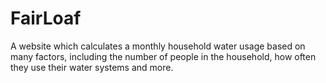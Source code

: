 # FairLoaf
A website which calculates a monthly household water usage based on many factors, including the number of people in the household, how often they use their water systems and more.
